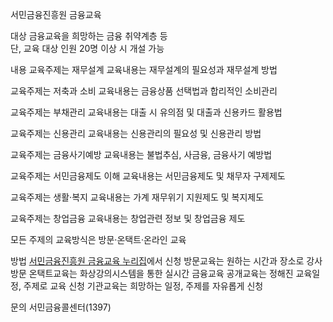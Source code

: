 서민금융진흥원 금융교육

대상
금융교육을 희망하는 금융 취약계층 등  
단, 교육 대상 인원 20명 이상 시 개설 가능

내용
교육주제는 재무설계
교육내용는 재무설계의 필요성과 재무설계 방법

교육주제는 저축과 소비
교육내용는 금융상품 선택법과 합리적인 소비관리

교육주제는 부채관리
교육내용는 대출 시 유의점 및 대출과 신용카드 활용법

교육주제는 신용관리
교육내용는 신용관리의 필요성 및 신용관리 방법

교육주제는 금융사기예방
교육내용는 불법추심, 사금융, 금융사기 예방법

교육주제는 서민금융제도 이해
교육내용는 서민금융제도 및 채무자 구제제도

교육주제는 생활·복지
교육내용는 가계 재무위기 지원제도 및 복지제도

교육주제는 창업금융
교육내용는 창업관련 정보 및 창업금융 제도

모든 주제의 교육방식은 방문·온택트·온라인 교육


방법
[서민금융진흥원 금융교육 누리집](http://edu.kinfa.or.kr)에서 신청
방문교육는 원하는 시간과 장소로 강사 방문
온택트교육는 화상강의시스템을 통한 실시간 
금융교육
공개교육는 정해진 교육일정, 주제로 교육 신청
기관교육는 희망하는 일정, 주제를 자유롭게 신청

문의 서민금융콜센터(1397)
